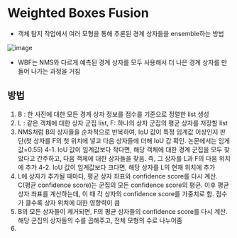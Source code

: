 # Weighted Boxes Fusion

- 객체 탐지 작업에서 여러 모형을 통해 추론된 경계 상자들을 ensemble하는 방법

![image](https://github.com/as9786/ComputerVision/assets/80622859/03ff3c70-78af-46d8-86b3-77219d2cb53c)

- WBF는 NMS와 다르게 예측된 경계 상자를 모두 사용해서 더 나은 경계 상자를 만들어 나가는 과정을 거침

## 방법

1. B : 한 사진에 대한 모든 경계 상자 정보를 점수를 기준으로 정렬한 list 생성
2. L : 같은 객체에 대한 상자 군집 list, F: 하나의 상자 군집의 평균 상자를 저장할 list
3. NMS처럼 B의 상자들을 순차적으로 반복하여, IoU 값이 특정 임계값 이상인지 판단(첫 상자를 F의 첫 위치에 넣고 다음 상자들에 더해 IoU 갑 확인. 논문에서는 임게값=0.55)
4-1. IoU 값이 임계값보다 작다면, 해당 객체에 대한 경계 군집을 모두 찾았다고 간주하고, 다음 객체에 대한 상자들을 찾음. 즉, 그 상자를 L과 F의 다음 위치에 추가
4-2. IoU 값이 임계값보다 크다면, 해당 상자를 L의 현재 위치에 추가
5. L에 상자가 추가될 때마다, 평균 상자 좌표와 confidence score를 다시 계산. C(평균 confidence score)는 군집의 모든 confidence score의 평균. 이후 평균 상자 좌표를 계산하는데, 이 때 각 상자의 confidence score를 가중치로 함. 점수가 클수록 상자 위치에 대한 영향력이 큼
6. B의 모든 상자들이 제거되면, F의 평균 상자들의 confidence score를 다시 계산. 해당 군집의 상자들의 수를 곱해주고, 전체 모형의 수로 나누어줌
7. 
